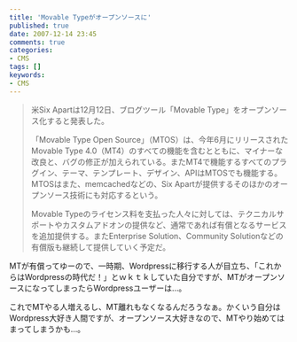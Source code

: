 ```yaml
---
title: 'Movable Typeがオープンソースに'
published: true
date: 2007-12-14 23:45
comments: true
categories:
- CMS
tags: []
keywords:
- CMS
---
```

<blockquote> 米Six Apartは12月12日、ブログツール「Movable Type」をオープンソース化すると発表した。

「Movable Type Open Source」（MTOS）は、今年6月にリリースされたMovable Type 4.0（MT4）のすべての機能を含むとともに、マイナーな改良と、バグの修正が加えられている。またMT4で機能するすべてのプラグイン、テーマ、テンプレート、デザイン、APIはMTOSでも機能する。MTOSはまた、memcachedなどの、Six Apartが提供するそのほかのオープンソース技術にも対応するという。

Movable Typeのライセンス料を支払った人々に対しては、テクニカルサポートやカスタムアドオンの提供など、通常であれば有償となるサービスを追加提供する。またEnterprise Solution、Community Solutionなどの有償版も継続して提供していく予定だ。</blockquote>
MTが有償ってゆーので、一時期、Wordpressに移行する人が目立ち、「これからはWordpressの時代だ！」とｗｋｔｋしていた自分ですが、MTがオープンソースになってしまったらWordpressユーザーは…。

これでMTやる人増えるし、MT離れもなくなるんだろうなぁ。かくいう自分はWordpress大好き人間ですが、オープンソース大好きなので、MTやり始めてはまってしまうかも…。